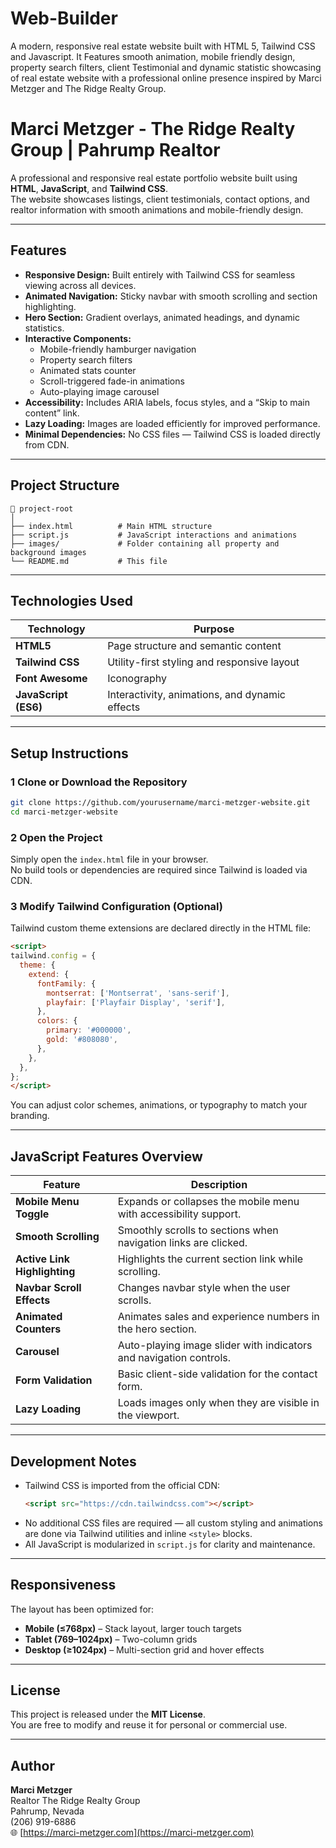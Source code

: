 # Web-Builder
A modern, responsive real estate website built with HTML 5, Tailwind CSS and Javascript. It Features smooth animation, mobile friendly design, property search filters, client Testimonial and dynamic statistic showcasing of real estate website with a professional online presence inspired by Marci Metzger and The Ridge Realty Group.


#  Marci Metzger - The Ridge Realty Group | Pahrump Realtor

A professional and responsive real estate portfolio website built using **HTML**, **JavaScript**, and **Tailwind CSS**.  
The website showcases listings, client testimonials, contact options, and realtor information with smooth animations and mobile-friendly design.

---

##  Features

- **Responsive Design:** Built entirely with Tailwind CSS for seamless viewing across all devices.  
- **Animated Navigation:** Sticky navbar with smooth scrolling and section highlighting.  
- **Hero Section:** Gradient overlays, animated headings, and dynamic statistics.  
- **Interactive Components:**  
  - Mobile-friendly hamburger navigation  
  - Property search filters  
  - Animated stats counter  
  - Scroll-triggered fade-in animations  
  - Auto-playing image carousel  
- **Accessibility:** Includes ARIA labels, focus styles, and a “Skip to main content” link.  
- **Lazy Loading:** Images are loaded efficiently for improved performance.  
- **Minimal Dependencies:** No CSS files — Tailwind CSS is loaded directly from CDN.

---

##  Project Structure

```
📁 project-root
│
├── index.html          # Main HTML structure
├── script.js           # JavaScript interactions and animations
├── images/             # Folder containing all property and background images
└── README.md           # This file
```

---

##  Technologies Used

| Technology      | Purpose |
|-----------------|----------|
| **HTML5**       | Page structure and semantic content |
| **Tailwind CSS**| Utility-first styling and responsive layout |
| **Font Awesome**| Iconography |
| **JavaScript (ES6)** | Interactivity, animations, and dynamic effects |

---

##  Setup Instructions

### 1️ Clone or Download the Repository
```bash
git clone https://github.com/yourusername/marci-metzger-website.git
cd marci-metzger-website
```

### 2️ Open the Project
Simply open the `index.html` file in your browser.  
No build tools or dependencies are required since Tailwind is loaded via CDN.

### 3️ Modify Tailwind Configuration (Optional)
Tailwind custom theme extensions are declared directly in the HTML file:
```html
<script>
tailwind.config = {
  theme: {
    extend: {
      fontFamily: {
        montserrat: ['Montserrat', 'sans-serif'],
        playfair: ['Playfair Display', 'serif'],
      },
      colors: {
        primary: '#000000',
        gold: '#808080',
      },
    },
  },
};
</script>
```
You can adjust color schemes, animations, or typography to match your branding.

---

##  JavaScript Features Overview

| Feature | Description |
|----------|--------------|
| **Mobile Menu Toggle** | Expands or collapses the mobile menu with accessibility support. |
| **Smooth Scrolling** | Smoothly scrolls to sections when navigation links are clicked. |
| **Active Link Highlighting** | Highlights the current section link while scrolling. |
| **Navbar Scroll Effects** | Changes navbar style when the user scrolls. |
| **Animated Counters** | Animates sales and experience numbers in the hero section. |
| **Carousel** | Auto-playing image slider with indicators and navigation controls. |
| **Form Validation** | Basic client-side validation for the contact form. |
| **Lazy Loading** | Loads images only when they are visible in the viewport. |

---

##  Development Notes

- Tailwind CSS is imported from the official CDN:
  ```html
  <script src="https://cdn.tailwindcss.com"></script>
  ```
- No additional CSS files are required — all custom styling and animations are done via Tailwind utilities and inline `<style>` blocks.
- All JavaScript is modularized in `script.js` for clarity and maintenance.

---

##  Responsiveness

The layout has been optimized for:
- **Mobile (≤768px)** – Stack layout, larger touch targets  
- **Tablet (769–1024px)** – Two-column grids  
- **Desktop (≥1024px)** – Multi-section grid and hover effects

---

##  License

This project is released under the **MIT License**.  
You are free to modify and reuse it for personal or commercial use.

---

##  Author

**Marci Metzger**  
Realtor The Ridge Realty Group  
 Pahrump, Nevada  
 (206) 919-6886  
🌐 [https://marci-metzger.com](https://marci-metzger.com)

